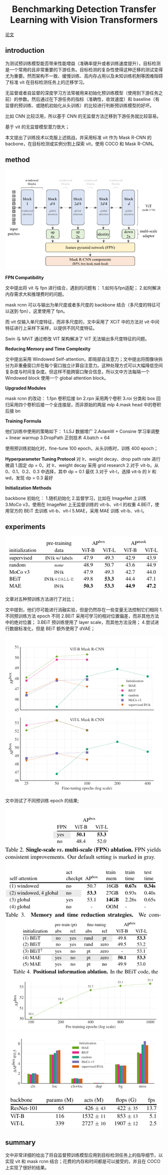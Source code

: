 # <center>Benchmarking Detection Transfer Learning with Vision Transformers</center> 

[论文](https://arxiv.org/pdf/2111.11429.pdf)

## introduction

为测试预训练模型能否带来性能增益（准确率提升或者训练速度提升），目标检测是一个常用的且非常重要的下游任务。目标检测的复杂性使得这种迁移的测试变得尤为重要。然而架构不一致、缓慢训练、高内存占用以及未知训练机制等困难阻碍了标准 vit 在目标检测任务上的迁移学习。

无监督或者自监督的深度学习方法常被用来初始化预训练模型（使用到下游任务之前）的参数。然后通过在下游任务的指标（准确性，收敛速度）和 baseline（有监督的预训练、或随机初始化从头训练）的比较进行判断预训练模型的好坏。

比如 CNN 比较泛用，所以基于 CNN 的无监督方法迁移到下游任务就比较容易。

基于 vit 的无监督模型潜力很大；

本文提出了训练技术以克服上述挑战，并采用标准 vit 作为 Mask R-CNN 的 bacbone，在目标检测或实例分割上探索 vit，使用 COCO 和 Mask R-CNN。

## method

<center>
<img src="./image/vit_based_mask_rcnn.png">
</center>

**FPN Compatibility**

文中提出将 vit 与 fpn 进行结合，遇到的问题有：
1.如何与fpn适配；
2.如何解决内存需求大和推理费时的问题。

mask rcnn 可以与输出为单尺度或者多尺度的 backbone 结合（多尺度的特征可以送到 fpn），这里使用了 fpn。

而 vit 仅输入单尺度特征，而非多尺度的，文中采用了 XCiT 中的方法对 vit 中间特征进行上采样下采样，以提供不同尺度特征。

Swin 与 MViT 通过修改 VIT 架构解决了 ViT 无法输出多尺度特征的问题。

**Reducing Memory and Time Complexity**

文中提出采用 Windowed Self-attention，即局部自注意力；文中提出将图像块拆分为非重叠窗口并在每个窗口独立计算自注意力。这种处理方式可以大幅降低空间复杂度与时间复杂度。但这样不能跨窗口聚合信息，所以文中方法每隔一个 Windowed block 使用一个 global attention block。

**Upgraded Modules**

mask rcnn 的改动：
1.fpn 卷积后接 bn
2.rpn 采用两个卷积
3.roi 分类和 box 回归采用四个卷积后接一个全连接层，而非原始的两层 mlp
4.mask head 中的卷积后接 bn

**Training Formula**

他们训练中使用的策略如下：
1.LSJ 数据增广
2.AdamW + Consine 学习率调整 + linear warmup
3.DropPath 正则技术
4.batch = 64

使用预训练初始化时，fine-tune 100 epoch，从头训练时，训练 400 epoch；

**Hyperparameter Tuning Protocol**
对 lr、weight decay、drop path rate 进行微调
1.固定 dp = 0，对 lr、weight decay 采用 grid research
2.对于 vit-b，从 0、0.1、0.2、0.3 中选择，其中 dp = 0.1 最优
3.对于 vit-l，选择 vit-b 的 lr 和 wd，发现 dp = 0.3 最好

**Initialization Methods**

backbone 初始化：
1.随机初始化
2.监督学习，比如在 ImageNet 上训练
3.MoCo v3，使用在 ImageNet 上无监督训练的 vit-b、vit-l 的权重
4.BEiT，使用官方的 BEiT 去训练 vit-b、vit-l
5.MAE，采用 MAE 训练 vit-b、vit-l。

## experiments
<center>
<img src="./image/pretrain_initialization.png">
</center>

文章对五种预训练方法进行了对比；

文中提到，他们尽可能进行消融实验，但是仍然存在一些变量无法控制它们相同
1.不同预训练方法 epoch 不同
2.BEiT 采用可学习的相对位置偏差，而非其他方法中的绝对位置；
3.BEiT 预训练使用了 layer scale，而其他方法没用；
4.尝试进行数据标准化，但是 BEiT 额外使用了 dVAE；

<center>
<img src="./image/fine_tune_epoch.png">
</center>

文中测试了不同预训练 epoch 的结果;

<center>
<img src="./image/scale_memory_time.png">
<img src="./image/position_information.png">
</center>

<center>
<img src="./image/mae_pretrain_epoch.png">
<img src="./image/tide_analysis.png">
<img src="./image/model_complexity.png">
</center>

## summary

文中非常详细的给出了将自监督预训练模型应用到目标检测任务上的指导细节，以实现 vit 和 mask rcnn 结合；花费的内存和时间都是可以接受的，并且在 COCO 上实现了很好的结果。